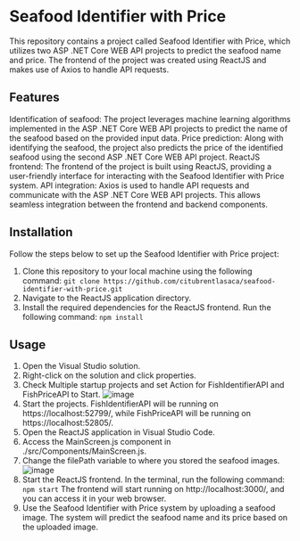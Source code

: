 # Seafood Identifier with Price
This repository contains a project called Seafood Identifier with Price, which utilizes two ASP .NET Core WEB API projects to predict the seafood name and price. The frontend of the project was created using ReactJS and makes use of Axios to handle API requests.
## Features
Identification of seafood: The project leverages machine learning algorithms implemented in the ASP .NET Core WEB API projects to predict the name of the seafood based on the provided input data.
Price prediction: Along with identifying the seafood, the project also predicts the price of the identified seafood using the second ASP .NET Core WEB API project.
ReactJS frontend: The frontend of the project is built using ReactJS, providing a user-friendly interface for interacting with the Seafood Identifier with Price system.
API integration: Axios is used to handle API requests and communicate with the ASP .NET Core WEB API projects. This allows seamless integration between the frontend and backend components.
## Installation
Follow the steps below to set up the Seafood Identifier with Price project:
1. Clone this repository to your local machine using the following command:
```git clone https://github.com/citubrentlasaca/seafood-identifier-with-price.git```
2. Navigate to the ReactJS application directory.
3. Install the required dependencies for the ReactJS frontend. Run the following command:
```npm install```
## Usage
1. Open the Visual Studio solution.
2. Right-click on the solution and click properties.
3. Check Multiple startup projects and set Action for FishIdentifierAPI and FishPriceAPI to Start.
![image](https://github.com/citubrentlasaca/seafood-identifier-with-price/assets/111823676/7738ce33-20d5-4805-9bed-3c1770232d71)
4. Start the projects. FishIdentifierAPI will be running on https://localhost:52799/, while FishPriceAPI will be running on https://localhost:52805/.
5. Open the ReactJS application in Visual Studio Code.
6. Access the MainScreen.js component in ./src/Components/MainScreen.js.
7. Change the filePath variable to where you stored the seafood images.
![image](https://github.com/citubrentlasaca/seafood-identifier-with-price/assets/111823676/65b2bd32-4929-46c1-b921-97013aa9d948)
8. Start the ReactJS frontend. In the terminal, run the following command:
```npm start```
The frontend will start running on http://localhost:3000/, and you can access it in your web browser.
9. Use the Seafood Identifier with Price system by uploading a seafood image. The system will predict the seafood name and its price based on the uploaded image.

